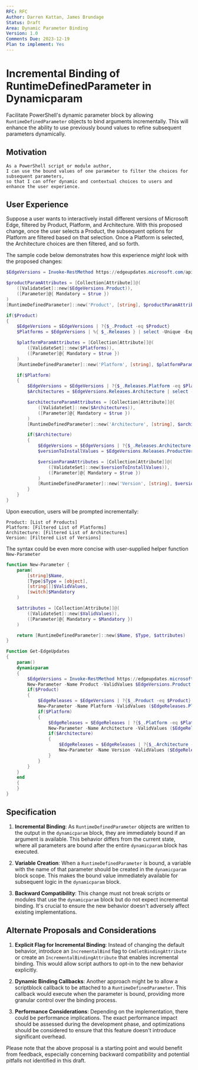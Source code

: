 ```yaml
---
RFC: RFC
Author: Darren Kattan, James Brundage
Status: Draft
Area: Dynamic Parameter Binding
Version: 1.0
Comments Due: 2023-12-19
Plan to implement: Yes
---
```


# Incremental Binding of RuntimeDefinedParameter in Dynamicparam

Facilitate PowerShell's dynamic parameter block by allowing `RuntimeDefinedParameter` objects to bind arguments incrementally. This will enhance the ability to use previously bound values to refine subsequent parameters dynamically.

## Motivation

    As a PowerShell script or module author,
    I can use the bound values of one parameter to filter the choices for subsequent parameters,
    so that I can offer dynamic and contextual choices to users and enhance the user experience.

## User Experience

Suppose a user wants to interactively install different versions of Microsoft Edge, filtered by Product, Platform, and Architecture. With this proposed change, once the user selects a Product, the subsequent options for Platform are filtered based on that selection. Once a Platform is selected, the Architecture choices are then filtered, and so forth. 

The sample code below demonstrates how this experience _might_ look with the proposed changes:

```powershell
$EdgeVersions = Invoke-RestMethod https://edgeupdates.microsoft.com/api/products

$productParamAttributes = [Collection[Attribute]]@( 
    ([ValidateSet]::new($EdgeVersions.Product)),
    ([Parameter]@{ Mandatory = $true })
)
[RuntimeDefinedParameter]::new('Product', [string], $productParamAttributes)

if($Product)
{
    $EdgeVersions = $EdgeVersions | ?{$_.Product -eq $Product}
    $Platforms = $EdgeVersions | %{ $_.Releases } | select -Unique -Expand Platform 

    $platformParamAttributes = [Collection[Attribute]]@( 
        ([ValidateSet]::new($Platforms)),
        ([Parameter]@{ Mandatory = $true })
    )
    [RuntimeDefinedParameter]::new('Platform', [string], $platformParamAttributes)

    if($Platform)
    {
        $EdgeVersions = $EdgeVersions | ?{$_.Releases.Platform -eq $Platform}                
        $Architectures = $EdgeVersions.Releases.Architecture | select -Unique | sort

        $architectureParamAttributes = [Collection[Attribute]]@( 
            ([ValidateSet]::new($Architectures)),
            ([Parameter]@{ Mandatory = $true })
        )
        [RuntimeDefinedParameter]::new('Architecture', [string], $architectureParamAttributes)

        if($Architecture)
        {
            $EdgeVersions = $EdgeVersions | ?{$_.Releases.Architecture -eq $Architecture}
            $versionToInstallValues = $EdgeVersions.Releases.ProductVersion | select -Unique

            $versionParamAttributes = [Collection[Attribute]]@( 
                ([ValidateSet]::new($versionToInstallValues)),
                ([Parameter]@{ Mandatory = $true })
            )
            [RuntimeDefinedParameter]::new('Version', [string], $versionParamAttributes)
        }
    }
}
```
Upon execution, users will be prompted incrementally:

```output
Product: [List of Products]
Platform: [Filtered List of Platforms]
Architecture: [Filtered List of Architectures]
Version: [Filtered List of Versions]
```

The syntax could be even more concise with user-supplied helper function `New-Parameter`
```powershell
function New-Parameter {
    param(
        [string]$Name,
        [Type]$Type = [object],
        [string[]]$ValidValues,
        [switch]$Mandatory
    )

    $attributes = [Collection[Attribute]]@(
        ([ValidateSet]::new($ValidValues)),
        ([Parameter]@{ Mandatory = $Mandatory })
    )

    return [RuntimeDefinedParameter]::new($Name, $Type, $attributes)
}

Function Get-EdgeUpdates
{
    param()
    dynamicparam
    {   
        $EdgeVersions = Invoke-RestMethod https://edgeupdates.microsoft.com/api/products
        New-Parameter -Name Product -ValidValues $EdgeVersions.Product -Type ([string]) -Mandatory      
        if($Product)
        {
            $EdgeReleases = $EdgeVersions | ?{$_.Product -eq $Product} | select -Expand Releases # Beta,Stable,Dev,Canary
            New-Parameter -Name Platform -ValidValues ($EdgeReleases.Platform | select -Unique) -Type ([string]) -Mandatory # Windows,Linux,MacOS,Android
            if($Platform)
            {
                $EdgeReleases = $EdgeReleases | ?{$_.Platform -eq $Platform}                
                New-Parameter -Name Architecture -ValidValues ($EdgeReleases.Architecture | select -Unique) -Type ([string]) -Mandatory # x86,x64,arm64,universal
                if($Architecture)
                {
                    $EdgeReleases = $EdgeReleases | ?{$_.Architecture -eq $Architecture}                
                    New-Parameter -Name Version -ValidValues ($EdgeReleases.ProductVersion | select -Unique) -Type ([string]) -Mandatory    
                }
            }
        }
    }
    end
    {
    }
}
```

## Specification

1. **Incremental Binding**: As `RuntimeDefinedParameter` objects are written to the output in the `dynamicparam` block, they are immediately bound if an argument is available. This behavior differs from the current state, where all parameters are bound after the entire `dynamicparam` block has executed.

2. **Variable Creation**: When a `RuntimeDefinedParameter` is bound, a variable with the name of that parameter should be created in the `dynamicparam` block scope. This makes the bound value immediately available for subsequent logic in the `dynamicparam` block.

3. **Backward Compatibility**: This change must not break scripts or modules that use the `dynamicparam` block but do not expect incremental binding. It's crucial to ensure the new behavior doesn't adversely affect existing implementations.

## Alternate Proposals and Considerations

1. **Explicit Flag for Incremental Binding**: Instead of changing the default behavior, introduce an `IncrementalBind` flag to `CmdletBindingAttribute` or create an `IncrementalBindingAttribute` that enables incremental binding. This would allow script authors to opt-in to the new behavior explicitly.

2. **Dynamic Binding Callbacks**: Another approach might be to allow a scriptblock callback to be attached to a `RuntimeDefinedParameter`. This callback would execute when the parameter is bound, providing more granular control over the binding process.

3. **Performance Considerations**: Depending on the implementation, there could be performance implications. The exact performance impact should be assessed during the development phase, and optimizations should be considered to ensure that this feature doesn't introduce significant overhead.

Please note that the above proposal is a starting point and would benefit from feedback, especially concerning backward compatibility and potential pitfalls not identified in this draft.